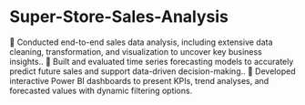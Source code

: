 # Super-Store-Sales-Analysis
 Conducted end-to-end sales data analysis, including extensive data cleaning, transformation, and visualization to uncover key 
business insights.. 
 Built and evaluated time series forecasting models to accurately predict future sales and support data-driven decision-making.. 
 Developed interactive Power BI dashboards to present KPIs, trend analyses, and forecasted values with dynamic filtering 
options. 
